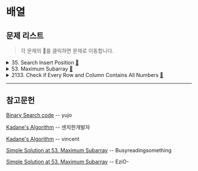 # 배열

## 문제 리스트

> 각 문제의 👊를 클릭하면 문제로 이동합니다.

<details>
<summary>
  35. Search Insert Position
  <a href="https://leetcode.com/problems/search-insert-position/">👊</a>
</summary>

### 문제 회고

문제 조건에 시간 복잡도 `O(log n)`을 만족하라고 나와있었다.

즉, 이진 탐색을 사용해서 풀어야했다.

이진 탐색 트리를 구현한 코드를 참고해서 
문제에서 요구하는 결과값을 도출할 수 있게 약간의 수정만 하면된다고 생각했다.
<br/>

트리의 하나의 노드를 구현체로 만들어 재귀적으로 호출하는 풀이를 봤는데, 상당히 구현해놓을 함수가 많았다.

이는 트리 주제때 확인하기로 하고, 현재로써 간단히 이진 탐색만 가능한 함수를 사용했다.

해당 문제가 Easy인 이유는 Input이 정렬된 배열이기 때문이라 보았다.

좀더 구현체를 활용한 코드들은 정렬되지 않은 배열일 때를 극복하는 경우라고 예상한다.

### 문제 풀이 1/2 [`재귀적 호출`]

```js
/**
* @param {number[]} nums
* @param {number} target
* @return {number}
*
* time:   O(log n)
* space:  O(log n)
*/
var searchInsert = function (nums, target) {
  var binarySearch = function (start, end) {
    if (start > end)
      return start;

    const middle = Math.floor((start + end) / 2);

    if (nums[middle] === target)
      return middle;

    if (nums[middle] > target)
      return binarySearch(start, middle - 1);
    else
      return binarySearch(middle + 1, end);
  }

  return binarySearch(0, nums.length - 1);
};
```

### 문제 풀이 2/2 [`하나의 루프에서 범위 재조정`]

```js
/**
 * @param {number[]} nums
 * @param {number} target
 * @return {number}
 */
var binarySearch = function(sortedArr, target){
  let startIdx = 0;
  let endIdx = sortedArr.length - 1;
  
  while(startIdx <= endIdx){
    const midIdx = startIdx + Math.floor((endIdx - startIdx) / 2);
    
    if(sortedArr[midIdx] === target)
      return midIdx;
    
    if(sortedArr[midIdx] < target)
      startIdx = midIdx + 1;
    else
      endIdx = midIdx - 1;
  }
  
  return startIdx;
}

var searchInsert = function(nums, target) {
  return binarySearch(nums, target);
};
```

### 이슈
하지만, 수행 시간에서 차이가 극명했다.

🤔 코드를 확인해보면 후자의 풀이도 이진 탐색 풀이는 맞다고 판단되지만, 
수행 시간에서 차이가 이렇게 나는 원인이 궁금하다.

<table>
  <tr>
    <th>재귀적 호출</th>
    <th>하나의 루프에서 범위 재조정</th>
  </tr>
  <tr>
    <td>
      <img src="assets/1stRuntimeCompare(1).jpg">
    </td>
    <td>
      <img src="assets/1stRuntimeCompare(2).jpg">
    </td>
  </tr>
</table>

</details>

<details>
<summary>
  53. Maximum Subarray
  <a href="https://leetcode.com/problems/maximum-subarray/">👊</a>
</summary>

### 문제 회고

이 문제는 접근 방법이 떠오르지 않았다.

여러 풀이를 참고하였고, [문제 풀이 2/3](#문제-풀이-23-kadanes-algorithm)의 가장 직관적인 풀이를 찾아내었다.

### 문제 풀이 1/3 [`Brute force`]

본 `Brute force`를 `O(n)`으로 간추린 알고리즘이 제일 많이 등장한 풀이이다.

하지만, 설명이 부자연스러울 정도로 필자는 제대로 이해하지 못했다.

<table>
  <tr>
    <th>풀이 설명</th>
    <th>코드</th>
  </tr>
  <tr>
    <td>
<pre>

    time:   O(n^2)

    Input:  [-2, 1, -3, 4, -1, 2, 1, -5, 4]
    Output: 6

    1. 루프에 따른 결과값을 확인해보면 이해가 편하다.

      i = 0 일때, 다른 배열 요소를 모두 순회하는데, 

      (현재요소 + 다음요소) vs 다음 요소
      에서 최댓값을 tempMax에 넣어둔다.

      (-2 + 1)    vs  1      tempMax = 1
      (1  + -3)   vs  -3     tempMax = -2
      (-2 + 4)    vs  4      tempMax = 4
      ...
      (5 + 1)     vs 1       tempMax = 6 

      tempMax를 가산기와 헷갈리면 안된다.

    2. 이 계산 과정중의 최댓값은 또 따로 빼둔다.

        max = 6
</pre>
    </td>
    <td>
<pre>

```js
/**
 * @param {number[]} nums
 * @return {number}
 */
var maxSubArray = function(nums) {  
  let max = nums[0];
  
  for(let i = 0; i < nums.length; i++){
    let tempMax = nums[i];
        
    for(let j = i + 1; j < nums.length; j++){    
      tempMax = Math.max(tempMax + nums[j], nums[j]);
      max = Math.max(tempMax, max);      
    }    
  }
  
  return max;
};
```
</pre>
    </td>
  </tr>  
</table>

### 문제 풀이 2/3 [`Kadane's Algorithm`]

배열 챕터에 등장한 풀이법이다.

**알고리즘 설명**

`Kadane's Algorithm`은 

    수열에서 각 수들을 더했을때 가장 큰 수가 나오는 연속된 부분(최대 부분합)을 찾는 알고리즘이다.

<table>
  <tr>
    <td width="50%">
      <img src="https://miro.medium.com/max/1400/1*0T4vufD3IKkBLC895NNtkA.png">
    </td>
    <td>
      <p>풀이의 핵심은</p>
<pre><code>수열의 요소별 최대 부분합은
이전 요소의 최대 부분합이 반영된 결과값인 것이다.</code></pre>
    </td>
  </tr>
</table>

최대 부분합은 이렇게

1. `이전 요소의 최대 부분합` + `현재 요소의 최대 부분합`하여 연장할지,
2. 또는, `현재 요소의 최대 부분합`으로 초기화할지 선택하면 된다.

<table>
  <tr>
    <th>풀이 설명</th>
    <th>코드</th>
  </tr>
  <tr>
    <td>
<pre>

    time: O(n)

위 알고리즘 설명으로 대체한다.

</pre>
    </td>
    <td>
<pre>

```js
/**
 * @param {number[]} nums
 * @return {number}
 */
var maxSubArray = function(nums) {  
  for(let i = 1; i < nums.length; i++){
    nums[i] = Math.max(
      nums[i],
      nums[i] + nums[i - 1]
    )    
  }
  
  return Math.max(...nums);
};
```
</pre>
    </td>
  </tr>
</table>

### 문제 풀이 3/3 [`divide and conquer`]

`Follow up`에 기술된 추가 조건이다. `DP`를 익힌 후에 다시 한번 풀어보도록 하자.

```js
```

</details>

<details>
<summary>
  2133. Check if Every Row and Column Contains All Numbers
  <a href="https://leetcode.com/problems/check-if-every-row-and-column-contains-all-numbers/">👊</a>
</summary>

### 문제 회고
원래 [79. Word Search](https://leetcode.com/problems/word-search/)가 발표 문제였지만, 난이도 조정이 필요하다 생각하였다.

따라서, 위 문제와 유사하지만 난이도 조정된 문제를 
`Related Topics`에 `Array`, `Metrix`와 `Easy`태그를 더해 찾았다.

### 문제 풀이 [`Brute force`]

    row를 하나의 배열이라 할때,
    길이가 3이면, row에는 1, 2, 3이 배열의 요소로 들어있어야한다.

    col도 마찬가지다.

<table>
  <tr>
    <th colspan="2">예시 사진</th>
  </tr>
  <tr align="center">
    <td><small>Pass</small></td>
    <td><small>Non-pass</small></td>
  </tr>
  <tr align="center">
    <td>      
      <img src="https://assets.leetcode.com/uploads/2021/12/21/example1drawio.png">
    </td>
    <td>
      <img src="https://assets.leetcode.com/uploads/2021/12/21/example2drawio.png">
    </td>
  </tr>
  <tr>
    <th>풀이 설명</th>
    <th>코드</th>
  </tr>
  <tr>
  <td>
<pre>

    time:   O(n^2)

    1. row와 col(이하 line이라 통칭)을 검증할 숫자(validateNum)는 그 요소들의 합이다.
       요소의 합 6을 기준으로 1, 2, 3을 빼면서 0이 되어야 검증된 line이다.

    2. 이때, 이러한 테스트 케이스가 있었다.

        [
          [2, 1, 3],
          [2, 3, 1],
          [2, 2, 2]
        ]

        즉, validateNum을 통과하지만, 1, 2, 3의 요소가 모두 들어있지 않다.
        때문에, isSameElement 함수는 
          배열을 Set화 시킬때 길이와 배열의 길이를 비교해서 이를 극복한다.

    3. 또한, col의 요소들을 비교하기 위해 col마다 배열화 시켜야했다.
       때문에, matrix를 회전하여, 해당 데이터 또한 활용하였다.
</pre>
  </td>
  <td>
<pre>

```js
var checkValid = function(matrix) {
  
  // +++ Function
  const isSameElement = (arr) => new Set(arr).size !== matrix.length;
  
  const rotateMatrix = (matrix) => {
    const result = [];
    
    for(let row = 0; row < matrix.length; row++){      
      let rotateRow = [];
      
      for(let col = 0; col < matrix.length; col++)
        rotateRow.push(matrix[col][row])

      result.push(rotateRow);
    }
    
    return result;
  }
  
  // +++ Start
  const validateNum = matrix[0].reduce((a, b) => a + b, 0);  
  const rotatedMatrix = rotateMatrix(matrix);
  
  
  for(let row = 0; row < matrix.length; row++){
    if(isSameElement(matrix[row]))
      return false;
    
    if(isSameElement(rotatedMatrix[row))
      return false;
    
    let rowRange = validateNum;
    let colRange = validateNum;

    for(let col = 0; col < matrix.length; col++){      
      rowRange = rowRange - matrix[row][col];
      colRange = colRange - matrix[col][row];
    }

    if(rowRange || colRange)
      return false;
  }
  
  return true;
}
```
</pre>
  </td>
  </tr>
</table>

</details>
<hr/>

## 참고문헌

[Binary Search code](https://velog.io/@yujo/JS이진-탐색Binary-Search) -- yujo

[Kadane's Algorithm](https://kplog.tistory.com/273) -- 센치한개발자

[Kadane's Algorithm](https://medium.com/@vdongbin/kadanes-algorithm-카데인-알고리즘-acbc8c279f29) -- vincent

[Simple Solution at 53. Maximum Subarray](https://leetcode.com/problems/maximum-subarray/discuss/164670/JavaScript-Solution-Comparisons) -- Busyreadingsomething

[Simple Solution at 53. Maximum Subarray](https://leetcode.com/problems/maximum-subarray/discuss/1152811/Kadane's-Algorithm-Javascript) -- EziO-